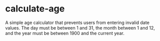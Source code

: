 # calculate-age
A simple age calculator that prevents users from entering invalid date values. The day must be between 1 and 31, the month between 1 and 12, and the year must be between 1900 and the current year.
